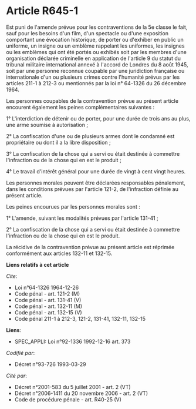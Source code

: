 # Article R645-1

Est puni de l'amende prévue pour les contraventions de la 5e classe le fait, sauf pour les besoins d'un film, d'un spectacle
ou d'une exposition comportant une évocation historique, de porter ou d'exhiber en public un uniforme, un insigne ou un
emblème rappelant les uniformes, les insignes ou les emblèmes qui ont été portés ou exhibés soit par les membres d'une
organisation déclarée criminelle en application de l'article 9 du statut du tribunal militaire international annexé à
l'accord de Londres du 8 août 1945, soit par une personne reconnue coupable par une juridiction française ou internationale
d'un ou plusieurs crimes contre l'humanité prévus par les articles 211-1 à 212-3 ou mentionnés par la loi n° 64-1326 du 26
décembre 1964.

Les personnes coupables de la contravention prévue au présent article encourent également les peines complémentaires
suivantes :

1° L'interdiction de détenir ou de porter, pour une durée de trois ans au plus, une arme soumise à autorisation ;

2° La confiscation d'une ou de plusieurs armes dont le condamné est propriétaire ou dont il a la libre disposition ;

3° La confiscation de la chose qui a servi ou était destinée à commettre l'infraction ou de la chose qui en est le produit ;

4° Le travail d'intérêt général pour une durée de vingt à cent vingt heures.

Les personnes morales peuvent être déclarées responsables pénalement, dans les conditions prévues par l'article 121-2, de
l'infraction définie au présent article.

Les peines encourues par les personnes morales sont :

1° L'amende, suivant les modalités prévues par l'article 131-41 ;

2° La confiscation de la chose qui a servi ou était destinée à commettre l'infraction ou de la chose qui en est le produit.

La récidive de la contravention prévue au présent article est réprimée conformément aux articles 132-11 et 132-15.

**Liens relatifs à cet article**

_Cite_:

  - Loi n°64-1326 1964-12-26
  - Code pénal - art. 121-2 (M)
  - Code pénal - art. 131-41 (V)
  - Code pénal - art. 132-11 (M)
  - Code pénal - art. 132-15 (V)
  - Code pénal 211-1 à 212-3, 121-2, 131-41, 132-11, 132-15

**Liens**:

  - SPEC_APPLI: Loi n°92-1336 1992-12-16 art. 373

_Codifié par_:

  - Décret n°93-726 1993-03-29

_Cité par_:

  - Décret n°2001-583 du 5 juillet 2001 - art. 2 (VT)
  - Décret n°2006-1411 du 20 novembre 2006 - art. 2 (VT)
  - Code de procédure pénale - art. R40-25 (V)
